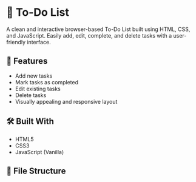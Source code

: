 # 📝 To-Do List

A clean and interactive browser-based To-Do List built using HTML, CSS, and JavaScript. Easily add, edit, complete, and delete tasks with a user-friendly interface.

## 🌟 Features

- Add new tasks
- Mark tasks as completed
- Edit existing tasks
- Delete tasks
- Visually appealing and responsive layout

## 🛠️ Built With

- HTML5
- CSS3
- JavaScript (Vanilla)

## 📁 File Structure

